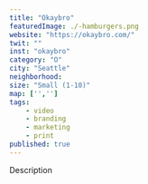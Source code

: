 ```yaml
---
title: "Okaybro"
featuredImage: ./-hamburgers.png
website: "https://okaybro.com/"
twit: ""
inst: "okaybro"
category: "O"
city: "Seattle"
neighborhood:
size: "Small (1-10)"
map: ['','']
tags:
    - video
    - branding
    - marketing
    - print
published: true
---
```


Description
